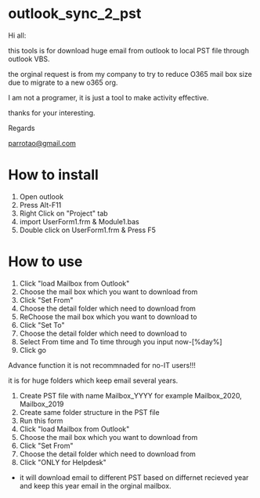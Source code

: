 # outlook_sync_2_pst


Hi all:

   this tools is for download huge email from outlook to local PST file through outlook VBS.
   
   the orginal request is from my company to try to reduce O365 mail box size due to migrate to a new o365 org.

   I am not a programer, it is just a tool to make activity effective.
   
   thanks for your interesting.
   
Regards

parrotao@gmail.com


# How to install

1. Open outlook
2. Press Alt-F11
3. Right Click on "Project" tab 
4. import UserForm1.frm & Module1.bas
5. Double click on UserForm1.frm & Press F5

# How to use
1. Click "load Mailbox from Outlook"
2. Choose the mail box  which you want to download from
3. Click "Set From"
4. Choose the detail folder which need to download from
5. ReChoose the mail box which you want to download to
6. Click "Set To"
7. Choose the detail folder which need to download to 
8. Select From time and To time through you input now-[%day%] 
9. Click go

Advance function
it is not recommnaded for no-IT users!!!

it is for huge folders which keep email several years.

1. Create PST file with name Mailbox_YYYY for example Mailbox_2020, Mailbox_2019
2. Create same folder structure in the PST file
3. Run this form
4. Click "load Mailbox from Outlook"
5. Choose the mail box  which you want to download from
6. Click "Set From"
7. Choose the detail folder which need to download from
8. Click "ONLY for Helpdesk"
* it will download email to different PST based on differnet recieved year and keep this year email in the orginal mailbox.


